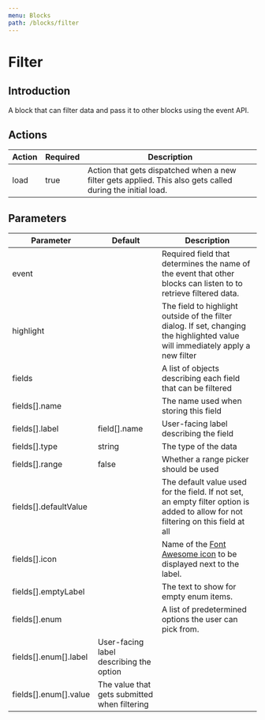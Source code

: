 ```yaml
---
menu: Blocks
path: /blocks/filter
---
```


# Filter

## Introduction

A block that can filter data and pass it to other blocks using the event API.

## Actions

| Action | Required | Description                                                                                                |
| ------ | -------- | ---------------------------------------------------------------------------------------------------------- |
| load   | true     | Action that gets dispatched when a new filter gets applied. This also gets called during the initial load. |

## Parameters

| Parameter             | Default                                      | Description                                                                                                                       |
| --------------------- | -------------------------------------------- | --------------------------------------------------------------------------------------------------------------------------------- |
| event                 |                                              | Required field that determines the name of the event that other blocks can listen to to retrieve filtered data.                   |
| highlight             |                                              | The field to highlight outside of the filter dialog. If set, changing the highlighted value will immediately apply a new filter   |
| fields                |                                              | A list of objects describing each field that can be filtered                                                                      |
| fields[].name         |                                              | The name used when storing this field                                                                                             |
| fields[].label        | field[].name                                 | User-facing label describing the field                                                                                            |
| fields[].type         | string                                       | The type of the data                                                                                                              |
| fields[].range        | false                                        | Whether a range picker should be used                                                                                             |
| fields[].defaultValue |                                              | The default value used for the field. If not set, an empty filter option is added to allow for not filtering on this field at all |
| fields[].icon         |                                              | Name of the [Font Awesome icon](https://fontawesome.com/icons?d=gallery&m=free) to be displayed next to the label.                |
| fields[].emptyLabel   |                                              | The text to show for empty enum items.                                                                                            |
| fields[].enum         |                                              | A list of predetermined options the user can pick from.                                                                           |
| fields[].enum[].label | User-facing label describing the option      |
| fields[].enum[].value | The value that gets submitted when filtering |
